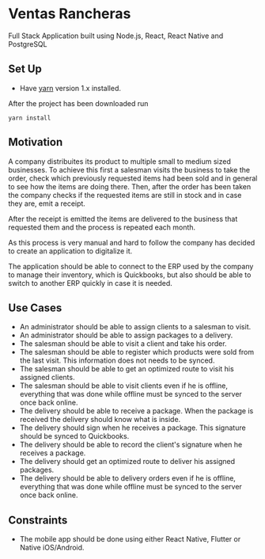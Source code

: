 # Ventas Rancheras

Full Stack Application built using Node.js, React, React Native and PostgreSQL

## Set Up

-   Have [yarn](https://classic.yarnpkg.com/lang/en/) version 1.x installed.

After the project has been downloaded run

```
yarn install
```

## Motivation

A company distribuites its product to multiple small to medium sized businesses. To achieve this first a salesman visits the business to take the order, check which previously requested items had been sold and in general to see how the items are doing there. Then, after the order has been taken the company checks if the requested items are still in stock and in case they are, emit a receipt.

After the receipt is emitted the items are delivered to the business that requested them and the process is repeated each month.

As this process is very manual and hard to follow the company has decided to create an application to digitalize it.

The application should be able to connect to the ERP used by the company to manage their inventory, which is Quickbooks, but also should be able to switch to another ERP quickly in case it is needed.

## Use Cases

- An administrator should be able to assign clients to a salesman to visit.
- An administrator should be able to assign packages to a delivery.
- The salesman should be able to visit a client and take his order.
- The salesman should be able to register which products were sold from the last visit. This information does not needs to be synced.
- The salesman should be able to get an optimized route to visit his assigned clients.
- The salesman should be able to visit clients even if he is offline, everything that was done while offline must be synced to the server once back online.
- The delivery should be able to receive a package. When the package is received the delivery should know what is inside.
- The delivery should sign when he receives a package. This signature should be synced to Quickbooks.
- The delivery should be able to record the client's signature when he receives a package.
- The delivery should get an optimized route to deliver his assigned packages.
- The delivery should be able to delivery orders even if he is offline, everything that was done while offline must be synced to the server once back online.

## Constraints

- The mobile app should be done using either React Native, Flutter or Native iOS/Android.
